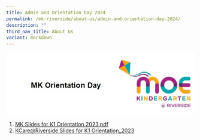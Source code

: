 ```yaml
---
title: Admin and Orientation Day 2024
permalink: /mk-riverside/about-us/admin-and-orientation-day-2024/
description: ""
third_nav_title: About Us
variant: markdown
---
```

![](/images/header_MKOrientation.jpg)
1. <a target="blank" href="/files/MK%20files/MK_Slides_for_K1_Orientation_2023.pdf"> MK Slides for K1 Orientation 2023.pdf</a><br>
2. <a target="blank" href="/files/MK%20files/KCare_Riverside_Slides_for_K1_Orientation_2023.pdf"> KCare@Riverside Slides for K1 Orientation_2023</a>